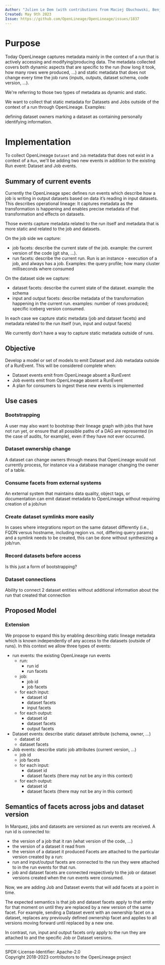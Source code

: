 ```yaml
---
Author: "Julien Le Dem (with contributions from Maciej Obuchowski, Benji Lampel and Ross Turk)"
Created: May 9th 2023
Issue: https://github.com/OpenLineage/OpenLineage/issues/1837
---
```


# Purpose

Today OpenLineage captures metadata mainly in the context of a run that is actively accessing and modifying/producing data. The metadata collected covers both dynamic aspects that are specific to the run (how long it took, how many rows were produced, ...) and static metadata that does not change every time the job runs (inputs, outputs, dataset schema, code version, ...).

We're referring to those two types of metadata as dynamic and static.

We want to collect that static metadata for Datasets and Jobs outside of the context of a run through OpenLineage.
Examples:

defining dataset owners
marking a dataset as containing personally identifying information.

# Implementation

To collect OpenLineage `Dataset` and `Job` metadata that does not exist in a context of a `Run`, 
we'll be adding two new events in addition to the existing Run event: Dataset and Job events. 

## Summary of current events
Currently the OpenLineage spec defines run events which describe how a job is writing in output datasets based on data it’s reading in input datasets. 
This describes operational lineage: It captures metadata as the transformation is happening and enables precise metadata of that transformation and effects on datasets.

Those events capture metadata related to the run itself and metadata that is more static and related to the job and datasets.

On the job side we capture:
- job facets: describe the current state of the job. example: the current version of the code (git sha, …).
- run facets: describe the current run. Run is an instance - execution of a job, and always has a job. Examples: the query profile; how many cluster milliseconds where consumed

On the dataset side we capture:
- dataset facets: describe the current state of the dataset. example: the schema 
- input and output facets: describe metadata of the transformation happening in the current run. examples: number of rows produced; specific iceberg version consumed.

In each case we capture static metadata (job and dataset facets) and metadata related to the run itself (run, input and output facets)

We currently don’t have a way to capture static metadata outside of runs.

## Objective
Develop a model or set of models to emit Dataset and Job metadata outside of a RunEvent. 
This will be considered complete when:
- Dataset events emit from OpenLineage absent a RunEvent
- Job events emit from OpenLineage absent a RunEvent
- A plan for consumers to ingest these new events is implemented

## Use cases
### Bootstrapping
A user may also want to bootstrap their lineage graph with jobs that have not run yet, or ensure that all possible paths of a DAG are represented (in the case of audits, for example), even if they have not ever occurred.
### Dataset ownership change
A dataset can change owners through means that OpenLineage would not currently process, for instance via a database manager changing the owner of a table.
### Consume facets from external systems
An external system that maintains data quality, object tags, or documentation can emit dataset metadata to OpenLineage without requiring creation of a job/run 
### Create dataset symlinks more easily
In cases where integrations report on the same dataset differently (i.e., FQDN versus hostname, including region vs. not, differing query params) and a symlink needs to be created, this can be done without synthesizing a job/run. 
### Record datasets before access
Is this just a form of bootstrapping?
### Dataset connections
Ability to connect 2 dataset entities without additional information about the run that created that connection

## Proposed Model
### Extension
We propose to expand this by enabling describing static lineage metadata which is known independently of any access to the datasets (outside of runs).
In this context we allow three types of events:
- run events: the existing OpenLineage run events
  - run: 
    - run id
    - run facets
  - job: 
    - job id
    - job facets
  - for each input: 
    - dataset id
    - dataset facets
    - input facets
  - for each output: 
    - dataset id
    - dataset facets
    - output facets
- Dataset events: describe static dataset attribute (schema, owner, ...)
  - dataset id
  - dataset facets
- Job events: describe static job attributes (current version, …)
  - job id
  - job facets
  - for each input: 
    - dataset id
    - dataset facets (there may not be any in this context)
  - for each output: 
    - dataset id
    - dataset facets (there may not be any in this context)

## Semantics of facets across jobs and dataset version
In Marquez, jobs and datasets are versioned as run events are received. 
A run id is connected to:
- the version of a job that it ran (what version of the code, …)
- the version of a dataset it read from
- the version of a dataset it produced
Facets are attached to the particular version created by a run:
- run and input/output facets are connected to the run they were attached to in the run events for that run.
- job and dataset facets are connected respectively to the job or dataset versions created when the run events were consumed.

Now, we are adding Job and Dataset events that will add facets at a point in time. 

The expected semantics is that job and dataset facets apply to that entity for that moment on until they are replaced by a new version of the same facet. For example, sending a Dataset event with an ownership facet on a dataset, replaces any previously defined ownership facet and applies to all versions moving forward until replaced by a new one.

In contrast, run, input and output facets only apply to the run they are attached to and the specific Job or Dataset versions.


----
SPDX-License-Identifier: Apache-2.0\
Copyright 2018-2023 contributors to the OpenLineage project
